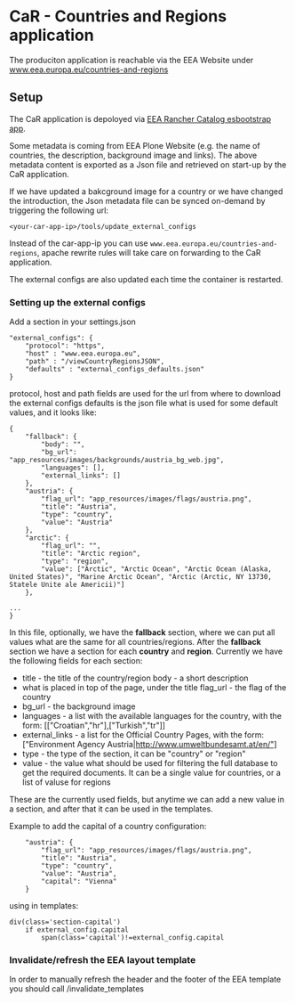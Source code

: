 # CaR - Countries and Regions application

The produciton application is reachable via the EEA Website under www.eea.europa.eu/countries-and-regions

## Setup

The CaR application is depoloyed via 
[EEA Rancher Catalog esbootstrap app](https://github.com/eea/eea.rancher.catalog/tree/master/templates/elastic-app-esbootstrap).

Some metadata is coming from EEA Plone Website (e.g. the name of countries, the description, background image and links). 
The above metadata content is exported as a Json file and retrieved on start-up by the CaR application.

If we have updated a bakcground image for a country or we have changed the introduction, 
the Json metadata file can be synced on-demand by triggering the following url:

```<your-car-app-ip>/tools/update_external_configs```

Instead of the car-app-ip you can use ```www.eea.europa.eu/countries-and-regions```, 
apache rewrite rules will take care on forwarding to the CaR application.

The external configs are also updated each time the container is restarted.

### Setting up the external configs
Add a section in your settings.json
```
"external_configs": {
    "protocol": "https",
    "host" : "www.eea.europa.eu",
    "path" : "/viewCountryRegionsJSON",
    "defaults" : "external_configs_defaults.json"
}
```
protocol, host and path fields are used for the url from where to download the external configs
defaults is the json file what is used for some default values, and it looks like:
```
{
    "fallback": {
        "body": "",
        "bg_url": "app_resources/images/backgrounds/austria_bg_web.jpg",
        "languages": [],
        "external_links": []
    },
    "austria": {
        "flag_url": "app_resources/images/flags/austria.png",
        "title": "Austria",
        "type": "country",
        "value": "Austria"
    },
    "arctic": {
        "flag_url": "",
        "title": "Arctic region",
        "type": "region",
        "value": ["Arctic", "Arctic Ocean", "Arctic Ocean (Alaska, United States)", "Marine Arctic Ocean", "Arctic (Arctic, NY 13730, Statele Unite ale Americii)"]
    },

...
}
```
In this file, optionally, we have the **fallback** section, where we can put all values what are the same for all countries/regions.
After the **fallback** section we have a section for each **country** and **region**.
Currently we have the following fields for each section:

 - title - the title of the country/region body - a short description
 - what is placed in top of the page, under the title flag_url - the flag of the country 
 - bg_url - the background image 
 - languages - a list with the available languages for the country, with the form: [["Croatian","hr"],["Turkish","tr"]]    
 - external_links - a list for the Official Country Pages, with the form: ["Environment Agency
   Austria|http://www.umweltbundesamt.at/en/"] 
 - type - the type of the section, it can be "country" or "region" 
 - value - the value what should be used for filtering the full database to get the required documents. It can be a single value for countries, or a list of valuse for regions

These are the currently used fields, but anytime we can add a new value in a section, and after that it can be used in the templates.

Example to add the capital of a country
configuration:
```
    "austria": {
        "flag_url": "app_resources/images/flags/austria.png",
        "title": "Austria",
        "type": "country",
        "value": "Austria",
        "capital": "Vienna"
    }
```
using in templates:
```
div(class='section-capital')
    if external_config.capital
        span(class='capital')!=external_config.capital
```

### Invalidate/refresh the EEA layout template

In order to manually refresh the header and the footer of the EEA template you should call /invalidate_templates
